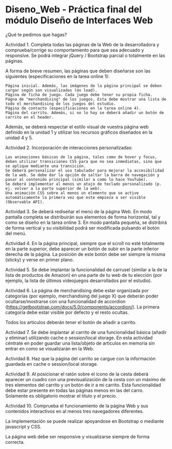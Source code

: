# Diseno_Web - Práctica final del módulo Diseño de Interfaces Web

¿Qué te pedimos que hagas?

Actividad 1. Completa todas las páginas de la Web de la desarrolladora y comprueba/corrige su comportamiento para que sea adecuado y responsive. Se podrá integrar jQuery / Bootstrap parcial o totalmente en las páginas. 

A forma de breve resumen, las páginas que deben diseñarse son las siguientes (especificaciones en la tarea online 1):

    Página inicial. Además, las imágenes de la página principal se deben cargar según son visualizadas (on load).
    Página de ficha de juego. Cada juego debe tener su propia ficha.
    Págna de "merchandising" de los juegos. Esta debe mostrar una lista de todo el merchandising de los juegos del estudio.
    Página de contacto (especificaciones en la tarea online 4).
    Página del carrito. Además, si no lo hay se deberá añadir un botón de carrito en el header.

Además, se deberá respectar el estilo visual de vuestra página web definido en la unidad 1 y utilizar los recursos gráficos diseñados en la unidad 4 y 5.

Actividad 2. Incorporación de interacciones personalizadas:

    Las animaciones básicas de la página, tales como de hover y focus, deben utilizar transiciones CSS para que no sea inmediatas, sino que se aplique mediante una transición.
    Se deberá personalizar el uso tabulador para mejorar la accesibilidad de la web. Se debe dar la opción de saltar la barra de navegación y pasar al contenido principal (similar a como lo hace YouTube).
    Se deberá implementar al menos un atajo de teclado personalizado (p. ej. volver a la parte superior de la web).
    Una animación CSS sobre al menos un elemento que se active automáticamente la primera vez que este empieza a ser visible (Observable API).

Actividad 3. Se deberá rediseñar el menú de la página Web. En modo pantalla completa se distribuirán sus elementos de forma horizontal, tal y como se diseño en la tarea online 3. En modo pantalla pequeña, se distribirá de forma vertical y su visibilidad podrá ser modificada pulsando el botón del menú.

Actividad 4. En la página principal, siempre que el scroll no esté totalmente en la parte superior, debe aparecer un botón de subir en la parte inferior derecha de la página. La posición de este botón debe ser siempre la misma (sticky) y verse en primer plano.

Actividad 5. Se debe implantar la funcionalidad de carrusel (similar a la de la lista de productos de Amazon) en una parte de tu web de tu elección (por ejemplo, la lista de últimos videojuegos desarrollados por el estudio).

Actividad 6. La página de merchandising debe estar organizada por categorías (por ejemplo, merchandising del juego X) que deberán poder ocultarse/mostrarse con una funcionalidad de accordion (https://getbootstrap.com/docs/5.0/components/accordion/). La primera categoría debe estar visible por defecto y el resto ocultas.

Todos los articulos deberán tener el botón de añadir a carrito.

Actividad 7. Se debe implantar al carrito de una funcionalidad básica (añadir y eliminar) utilizando cache o session/local storage. En esta actividad céntrate en poder guardar una lista/objeto de articulos en memoria sin entrar en como se visualizarán en la Web. 

Actividad 8. Haz que la página del carrito se cargue con la información guardada en cache o session/local storage.

Actividad 9. Al posicionar el ratón sobre el icono de la cesta deberá aparecer un cuadro con una previsualización de la cesta con un máximo de tres elementos del carrito y un botón de ir a mi carrito. Esta funcionalidad debe estar presente en todas las páginas menos en las del carro. Solamente es obligatorio mostrar el título y el precio.

Actividad 10. Comprueba el funcionamiento de la página Web y sus contenidos interactivos en al menos tres navegadores diferentes.



La implementación se puede realizar apoyandose en Bootstrap o mediante javascript y CSS.

La página web debe ser responsive y visualizarse siempre de forma correcta.
